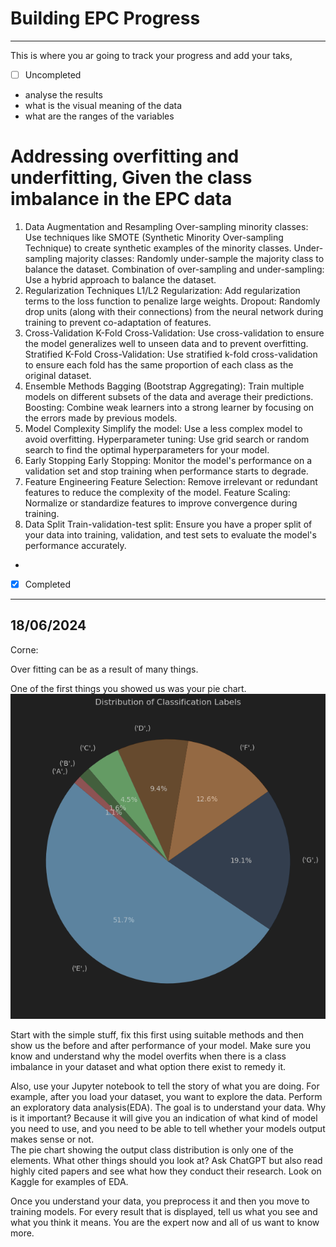 # Building EPC Progress

---


This is where you ar going to track your progress and add your taks, 


-[ ] Uncompleted
- analyse the results
- what is the visual meaning of the data
- what are the ranges of the variables

# Addressing overfitting and underfitting, Given the class imbalance in the EPC data

1. Data Augmentation and Resampling
Over-sampling minority classes: Use techniques like SMOTE (Synthetic Minority Over-sampling Technique) to create synthetic examples of the minority classes.
Under-sampling majority classes: Randomly under-sample the majority class to balance the dataset.
Combination of over-sampling and under-sampling: Use a hybrid approach to balance the dataset.
2. Regularization Techniques
L1/L2 Regularization: Add regularization terms to the loss function to penalize large weights.
Dropout: Randomly drop units (along with their connections) from the neural network during training to prevent co-adaptation of features.
3. Cross-Validation
K-Fold Cross-Validation: Use cross-validation to ensure the model generalizes well to unseen data and to prevent overfitting.
Stratified K-Fold Cross-Validation: Use stratified k-fold cross-validation to ensure each fold has the same proportion of each class as the original dataset.
4. Ensemble Methods
Bagging (Bootstrap Aggregating): Train multiple models on different subsets of the data and average their predictions.
Boosting: Combine weak learners into a strong learner by focusing on the errors made by previous models.
5. Model Complexity
Simplify the model: Use a less complex model to avoid overfitting.
Hyperparameter tuning: Use grid search or random search to find the optimal hyperparameters for your model.
6. Early Stopping
Early Stopping: Monitor the model's performance on a validation set and stop training when performance starts to degrade.
7. Feature Engineering
Feature Selection: Remove irrelevant or redundant features to reduce the complexity of the model.
Feature Scaling: Normalize or standardize features to improve convergence during training.
8. Data Split
Train-validation-test split: Ensure you have a proper split of your data into training, validation, and test sets to evaluate the model's performance accurately.
- 
-[x] Completed 


---
## 18/06/2024
Corne:

Over fitting can be as a result of many things. 

One of the first things you showed us was your pie chart. 
![Pie chart](figs/pie_chart_classes.png)

Start with the simple stuff, fix this first using suitable methods and then show us the before and after performance 
of your model. Make sure you know and understand why the model overfits when there is a class imbalance in your dataset and what option there exist to remedy it. 

Also, use your Jupyter notebook to tell the story of what you are doing. For example, after you load your dataset, 
you want to explore the data. Perform an exploratory data analysis(EDA). The goal is to understand your data. 
Why is it important? Because it will give you an indication of what kind of model you need to use, and you need to be able to tell whether your models output makes sense or not.  
The pie chart showing the output class distribution is only one of the elements. What other things should you look at?
Ask ChatGPT but also read highly cited papers and see what how they conduct their research. Look on Kaggle for examples
of EDA. 

Once you understand your data, you preprocess it and then you move to training models. For every result that is displayed, tell us what you see and what you think it means. You are the expert now and all of us want to know more. 
